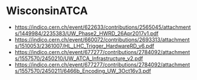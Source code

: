# WisconsinATCA

 * https://indico.cern.ch/event/622633/contributions/2565045/attachments/1449984/2235383/UW_Phase2_HWRD_26Apr2017v1.pdf
 * https://indico.cern.ch/event/660072/contributions/2693313/attachments/1510053/2361007/HL_LHC_Trigger_HardwareRD_v6.pdf
 * https://indico.cern.ch/event/677277/contributions/2784092/attachments/1557570/2450210/UW_ATCA_Infrastructure_v2.pdf
 * https://indico.cern.ch/event/677277/contributions/2784092/attachments/1557570/2450211/6466b_Encoding_UW_3Oct16v3.pdf

